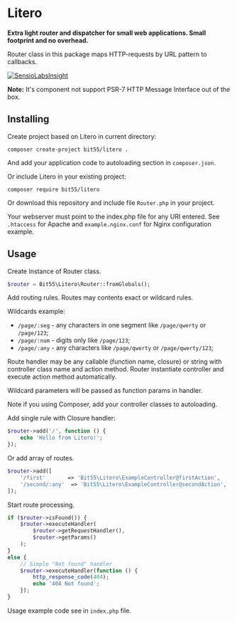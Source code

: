 # Litero

**Extra light router and dispatcher for small web applications.
Small footprint and no overhead.**

Router class in this package maps HTTP-requests by URL pattern to callbacks.

[![SensioLabsInsight](https://insight.sensiolabs.com/projects/6416cd8f-d3b1-4307-a185-a2618a0aa48f/big.png)](https://insight.sensiolabs.com/projects/6416cd8f-d3b1-4307-a185-a2618a0aa48f)

**Note:** It's component not support PSR-7 HTTP Message Interface out of the box.

## Installing

Create project based on Litero in current directory:

```
composer create-project bit55/litero .
```

And add your application code to autoloading section in `composer.json`.

Or include Litero in your existing project:

```
composer require bit55/litero
```

Or download this repository and include file `Router.php` in your project.

Your webserver must point to the index.php file for any URI entered. See `.htaccess` for Apache and `example.nginx.conf` for Nginx configuration example.

## Usage

Create Instance of Router class.

```php
$router = Bit55\Litero\Router::fromGlobals();
```

Add routing rules. Routes may contents exact or wildcard rules.

Wildcards example:
 * `/page/:seg` - any characters in one segment like `/page/qwerty` or `/page/123`;
 * `/page/:num` - digits only like `/page/123`;
 * `/page/:any` - any characters like `/page/qwerty` or `/page/qwerty/123`;

Route handler may be any callable (function name, closure) or string with controller class name and action method. Router instantiate controller and execute action method automatically.

Wildcard parameters will be passed as function params in handler.

Note if you using Composer, add your controller classes to autoloading. 

Add single rule with Closure handler:

```php
$router->add('/', function () {
    echo 'Hello from Litero!';
});
```

Or add array of routes.

```php
$router->add([
    '/first'       => 'Bit55\Litero\ExampleController@firstAction',
    '/second/:any'  => 'Bit55\Litero\ExampleController@secondAction',
]);
```

Start route processing.


```php
if ($router->isFound()) {
    $router->executeHandler(
        $router->getRequestHandler(),
        $router->getParams()
    );
} 
else {
    // Simple "Not found" handler
    $router->executeHandler(function () {
        http_response_code(404);
        echo '404 Not found';
    });
}
```

Usage example code see in `index.php` file.
